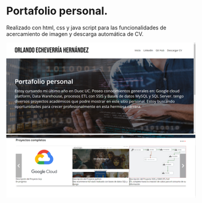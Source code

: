# Portafolio personal.
Realizado con html, css y java script para las funcionalidades de acercamiento de imagen y descarga automática de CV.

![](https://github.com/Echeverria29/OrlandoEngineer/blob/main/img/1.PNG)
![](https://github.com/Echeverria29/OrlandoEngineer/blob/main/img/2.PNG)
